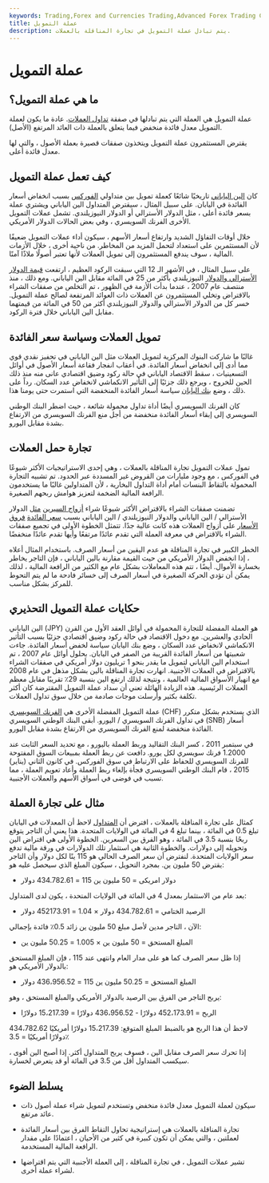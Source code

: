 ```yaml
---
keywords: Trading,Forex and Currencies Trading,Advanced Forex Trading Concepts,Advanced Concepts
title: عملة التمويل
description: يتم تبادل عملة التمويل في تجارة المناقلة بالعملات.
---
```


# عملة التمويل
## ما هي عملة التمويل؟

عملة التمويل هي العملة التي يتم تبادلها في صفقة [تداول العملات](/currencycarrytrade). عادة ما يكون لعملة التمويل معدل فائدة منخفض فيما يتعلق بالعملة ذات العائد المرتفع (الأصل).

يقترض المستثمرون عملة التمويل ويتخذون صفقات قصيرة بعملة الأصول ، والتي لها معدل فائدة أعلى.

## كيف تعمل عملة التمويل

كان [الين الياباني](/jpy-japanese-yen) تاريخيًا شائعًا كعملة تمويل بين متداولي [الفوركس](/forex) بسبب انخفاض أسعار الفائدة في اليابان. على سبيل المثال ، سيقترض المتداول الين الياباني ويشتري عملة بسعر فائدة أعلى ، مثل الدولار الأسترالي أو الدولار النيوزيلندي. تشمل عملات التمويل الأخرى الفرنك السويسري ، وفي بعض الحالات الدولار الأمريكي.

خلال أوقات التفاؤل الشديد وارتفاع أسعار الأسهم ، سيكون أداء عملات التمويل ضعيفًا لأن المستثمرين على استعداد لتحمل المزيد من المخاطر. من ناحية أخرى ، خلال الأزمات المالية ، سوف يندفع المستثمرون إلى تمويل العملات لأنها تعتبر أصولًا ملاذًا آمنًا.

على سبيل المثال ، في الأشهر الـ 12 التي سبقت الركود العظيم ، ارتفعت [قيمة الدولار الأسترالي والدولار](/aud-australian-dollar) النيوزيلندي بأكثر من 25 في المائة مقابل الين الياباني. ومع ذلك ، منذ منتصف عام 2007 ، عندما بدأت الأزمة في الظهور ، تم التخلص من صفقات الشراء بالاقتراض وتخلي المستثمرون عن العملات ذات العوائد المرتفعة لصالح عملة التمويل. خسر كل من الدولار الأسترالي والدولار النيوزيلندي أكثر من 50 في المائة من قيمتهما مقابل الين الياباني خلال فترة الركود.

## تمويل العملات وسياسة سعر الفائدة

غالبًا ما شاركت البنوك المركزية لتمويل العملات مثل الين الياباني في تحفيز نقدي قوي مما أدى إلى انخفاض أسعار الفائدة. في أعقاب انفجار فقاعة أسعار الأصول في أوائل التسعينيات ، سقط الاقتصاد الياباني في حالة ركود وضيق اقتصادي عانى منه منذ ذلك الحين للخروج ، ويرجع ذلك جزئيًا إلى التأثير الانكماشي لانخفاض عدد السكان. رداً على ذلك ، وضع [بنك اليابان](/bankofjapan) سياسة أسعار الفائدة المنخفضة التي استمرت حتى يومنا هذا.

كان الفرنك السويسري أيضًا أداة تداول محمولة شائعة ، حيث اضطر البنك الوطني السويسري إلى إبقاء أسعار الفائدة منخفضة من أجل منع الفرنك السويسري من الارتفاع بشدة مقابل اليورو.

## تجارة حمل العملات

تمول عملات التمويل تجارة المناقلة بالعملات ، وهي إحدى الاستراتيجيات الأكثر شيوعًا في الفوركس ، مع وجود مليارات من القروض غير المسددة عبر الحدود. تم تشبيه التجارة المحمولة بالتقاط البنسات أمام أداة التداول البخارية ، لأن المتداولين غالبًا ما يستخدمون الرافعة المالية الضخمة لتعزيز هوامش ربحهم الصغيرة.

تضمنت صفقات الشراء بالاقتراض الأكثر شيوعًا شراء [أزواج السيرين](/currencypair) [مثل](/currencypair) الدولار الأسترالي / الين الياباني والدولار النيوزيلندي / الين الياباني بسبب [سعر الفائدة](/interestrate) [فروق الأسعار](/spread) على أزواج العملات هذه كانت عالية جدًا. تتمثل الخطوة الأولى في تجميع صفقات الشراء بالاقتراض في معرفة العملة التي تقدم عائدًا مرتفعًا وأيها تقدم عائدًا منخفضًا.

الخطر الكبير في تجارة المناقلة هو عدم اليقين من أسعار الصرف. باستخدام المثال أعلاه ، إذا انخفض الدولار الأمريكي من حيث القيمة مقارنة بالين الياباني ، فإن التاجر يخاطر بخسارة الأموال. أيضًا ، تتم هذه المعاملات بشكل عام مع الكثير من الرافعة المالية ، لذلك يمكن أن تؤدي الحركة الصغيرة في أسعار الصرف إلى خسائر فادحة ما لم يتم التحوط للمركز بشكل مناسب.

## حكايات عملة التمويل التحذيري

الين الياباني (JPY) هو العملة المفضلة للتجارة المحمولة في أوائل العقد الأول من القرن الحادي والعشرين. مع دخول الاقتصاد في حالة ركود وضيق اقتصادي جزئيًا بسبب التأثير الانكماشي لانخفاض عدد السكان ، وضع بنك اليابان سياسة لخفض أسعار الفائدة. جاءت شعبيتها من أسعار الفائدة القريبة من الصفر في اليابان. بحلول أوائل عام 2007 ، تم استخدام الين الياباني لتمويل ما يقدر بنحو 1 تريليون دولار أمريكي في صفقات الشراء بالاقتراض في العملات الأجنبية. انهارت تجارة المناقلة بالين بشكل مذهل في عام 2008 مع انهيار الأسواق المالية العالمية ، ونتيجة لذلك ارتفع الين بنسبة 29٪ تقريبًا مقابل معظم العملات الرئيسية. هذه الزيادة الهائلة تعني أن سداد عملة التمويل المقترضة كان أكثر تكلفة بكثير وأرسلت موجات صادمة من خلال سوق تداول العملات.

عملة التمويل المفضلة الأخرى هي [الفرنك السويسري](/chf) (CHF) الذي يستخدم بشكل متكرر في تداول الفرنك السويسري / اليورو. أبقى البنك الوطني السويسري (SNB) أسعار الفائدة منخفضة لمنع الفرنك السويسري من الارتفاع بشدة مقابل اليورو.

في سبتمبر 2011 ، كسر البنك التقاليد وربط العملة باليورو ، مع تحديد السعر الثابت عند 1.2000 فرنك سويسري لكل يورو. دافعت عن ربط العملة بمبيعات السوق المفتوحة للفرنك السويسري للحفاظ على الارتباط في سوق الفوركس. في كانون الثاني (يناير) 2015 ، قام البنك الوطني السويسري فجأة بإلغاء ربط العملة وأعاد تعويم العملة ، مما تسبب في فوضى في أسواق الأسهم والعملات الأجنبية.

## مثال على تجارة العملة

كمثال على تجارة المناقلة بالعملات ، افترض أن [المتداول](/trader) لاحظ أن المعدلات في اليابان تبلغ 0.5 في المائة ، بينما تبلغ 4 في المائة في الولايات المتحدة. هذا يعني أن التاجر يتوقع ربحًا بنسبة 3.5 في المائة ، وهو الفرق بين السعرين. الخطوة الأولى هي اقتراض الين وتحويله إلى دولارات. والخطوة الثانية هي استثمار تلك الدولارات في ورقة مالية تدفع سعر الولايات المتحدة. لنفترض أن سعر الصرف الحالي هو 115 ينًا لكل دولار وأن التاجر يقترض 50 مليون ين. بمجرد التحويل ، سيكون المبلغ الذي سيحصل عليه هو:

- دولار امريكى = 50 مليون ين 115 = 434.782.61 دولار

بعد عام من الاستثمار بمعدل 4 في المائة في الولايات المتحدة ، يكون لدى المتداول:

- الرصيد الختامي = 434.782.61 دولار × 1.04 = 452173.91 دولار

الآن ، التاجر مدين لأصل مبلغ 50 مليون ين زائد 0.5٪ فائدة بإجمالي:

- المبلغ المستحق = 50 مليون ين × 1.005 = 50.25 مليون ين

إذا ظل سعر الصرف كما هو على مدار العام وانتهى عند 115 ، فإن المبلغ المستحق بالدولار الأمريكي هو:

- المبلغ المستحق = 50.25 مليون ين 115 = 436،956.52 دولار

يربح التاجر من الفرق بين الرصيد بالدولار الأمريكي والمبلغ المستحق ، وهو:

- الربح = 452،173.91 دولارًا - 436،956.52 دولارًا = 15،217.39 دولارًا

لاحظ أن هذا الربح هو بالضبط المبلغ المتوقع: 15،217.39 دولارًا أمريكيًا 434،782.62 دولارًا أمريكيًا = 3.5٪

إذا تحرك سعر الصرف مقابل الين ، فسوف يربح المتداول أكثر. إذا أصبح الين أقوى ، سيكسب المتداول أقل من 3.5 في المائة أو قد يتعرض لخسارة.

##

## يسلط الضوء

- سيكون لعملة التمويل معدل فائدة منخفض وتستخدم لتمويل شراء عملة أصول ذات عائد مرتفع.

- تجارة المناقلة بالعملات هي إستراتيجية تحاول التقاط الفرق بين أسعار الفائدة لعملتين ، والتي يمكن أن تكون كبيرة في كثير من الأحيان ، اعتمادًا على مقدار الرافعة المالية المستخدمة.

- تشير عملات التمويل ، في تجارة المناقلة ، إلى العملة الأجنبية التي يتم اقتراضها لشراء عملة أخرى.

